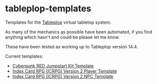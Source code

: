 # tableplop-templates
Templates for the [Tableplop](https://new.tableplop.com) virtual tabletop system.

As many of the mechanics as possible have been automated, if you find anything which hasn't and could be please let me know.

These have been tested as working up to Tableplop version 14.4.

Current templates:
* [Cyberpunk RED Jumpstart Kit Template](https://github.com/Kickball/tableplop-templates/blob/main/Cyberpunk%20Red%20Tableplop%20Template.json)
* [Index Card RPG (ICRPG) Version 2 Player Template](https://github.com/Kickball/tableplop-templates/blob/main/Index%20Card%20RPG%20v2%20-%20Player.json)
* [Index Card RPG (ICRPG) Version 2 NPC Template](https://github.com/Kickball/tableplop-templates/blob/main/Index%20Card%20RPG%20v2%20-%20NPC.json)
